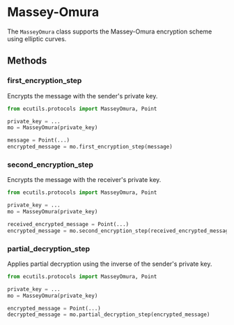 # Massey-Omura

The `MasseyOmura` class supports the Massey-Omura encryption scheme using elliptic curves.

## Methods

### first_encryption_step

Encrypts the message with the sender's private key.

```python
from ecutils.protocols import MasseyOmura, Point

private_key = ...
mo = MasseyOmura(private_key)

message = Point(...)
encrypted_message = mo.first_encryption_step(message)
```

### second_encryption_step

Encrypts the message with the receiver's private key.

```python
from ecutils.protocols import MasseyOmura, Point

private_key = ...
mo = MasseyOmura(private_key)

received_encrypted_message = Point(...)
encrypted_message = mo.second_encryption_step(received_encrypted_message)
``` 

### partial_decryption_step

Applies partial decryption using the inverse of the sender's private key.

```python
from ecutils.protocols import MasseyOmura, Point

private_key = ...
mo = MasseyOmura(private_key)

encrypted_message = Point(...)
decrypted_message = mo.partial_decryption_step(encrypted_message)
```